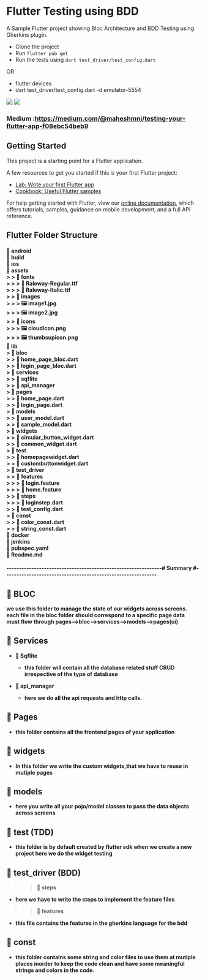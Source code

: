 # Flutter Testing using BDD

A Sample Flutter project showing Bloc Architecture and BDD Testing using Gherkins plugin.


 - Clone the project
 - Run ```flutter pub get```
 - Run the tests using ```dart test_driver/test_config.dart```

 OR
 - flutter devices
 - dart test_driver/test_config.dart -d emulator-5554

<img src="https://user-images.githubusercontent.com/31410839/62053001-52e08480-b234-11e9-8a8f-ae3a8d702795.gif">
<img src="https://user-images.githubusercontent.com/31410839/62713547-8c767400-ba1a-11e9-8138-f78bc5124719.gif">


### Medium :https://medium.com/@maheshmnj/testing-your-flutter-app-f08ebc54beb9

## Getting Started

This project is a starting point for a Flutter application.

A few resources to get you started if this is your first Flutter project:

- [Lab: Write your first Flutter app](https://flutter.dev/docs/get-started/codelab)
- [Cookbook: Useful Flutter samples](https://flutter.dev/docs/cookbook)

For help getting started with Flutter, view our
[online documentation](https://flutter.dev/docs), which offers tutorials,
samples, guidance on mobile development, and a full API reference.


## Flutter Folder Structure
<h4>
📁 android<br>
📁 build<br>
📁 ios<br>
📁 <b>assets</b><br>
 > > 📁 fonts<br>
 >  >  > 📑 Raleway-Regular.ttf<br>
 >  >  > 📑 Raleway-Italic.ttf<br>
 > > 📁 <b>images</b><br>
 >  >  > 🖼️ image1.jpg<br> 
 >  >  > 🖼️ image2.jpg<br> 
 > > 📁 <b>icons</b> <br>
 >  >  > 🖼️ cloudicon.png<br>
 >  >  > 🖼️ thumbsupicon.png<br> 
📁 <b>lib</b><br>
 > 📁 <b>bloc</b><br>
 > > 📑 home_page_bloc.dart<br>
 > > 📑 login_page_bloc.dart<br> 
 > 📁 <b>services</b><br>
  > > 📁 sqflite<br>
  > > 📁 api_manager<br>
 > 📁 <b>pages</b><br>
 > > 📑 home_page.dart<br>
 > > 📑 login_page.dart<br> 
 > 📁 <b>models</b><br>
 > > 📑 user_model.dart<br>
 > > 📑 sample_model.dart<br>
 > 📁 <b>widgets</b><br>
 >  > 📑 circular_button_widget.dart<br>
 >  > 📑 common_widget.dart<br>
 > 📁 <b>test</b><br>
 >  > 📑 homepagewidget.dart<br>
 >  > 📑 custombuttonwidget.dart<br>
 > 📁 <b>test_driver</b><br>
 >  > 📁 features <br>  
 >  >  > 📑 login.feature<br>
 >  >  > 📑 home.feature<br>
 >  > 📁 steps <br>  
 >  >  > 📑 loginstep.dart<br>
 >  > 📑 test_config.dart<br> 
 > 📁 <b>const</b> <br>
 > > 📑 color_const.dart<br>
 > > 📑 string_const.dart<br>    
 🐳 <b>docker</b><br>
 📑 <b>jenkins</b><br>
 📑 <b> pubspec.yaml<br>
 📑 <b> Readme.md </h4>
  
  --------------------------------------------------------------# Summary #-------------------------------------------------------------


 ## 📁 BLOC
 we use this folder to manage the state of our widgets across screens. each file in the bloc folder should correspond to a specific page data must flow through pages-->bloc-->services-->models-->pages(ui)

 ## 📁 Services
   - 📁 Sqflite 
       - this folder will contain all the database related stuff CRUD irrespective of the type of database
       
   - 📁 api_manager
       - here we do all the api requests and http calls.

## 📁 Pages 
 - this folder contains all the frontend pages of your application 

## 📁 widgets
 - In this folder we write the custom widgets,that we have to reuse in mutiple pages

## 📁 models
 - here you write all your pojo/model classes to pass the data objects across screens 

## 📁 test (TDD)
 - this folder is by default created by flutter sdk when we create a new project here we do the widget testing  
## 📁 test_driver (BDD)
  >  > 📁 steps <br>
 - here we have to write the steps to implement the feature files 
  >  > 📁 features    
 - this file contains the features in the gherkins language for the bdd 

## 📁 const
 - this folder contains some string and color files to use them at mutiple places inorder to keep the code clean and have some meaningful strings and colors in the code.

  

